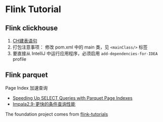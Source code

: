 # Flink Tutorial

## Flink clickhouse
1. [CH建表语句](./src/main/resources/clickhouse_ddl.sql)
2. 打包注意事项：
    修改 pom.xml 中的 main 类，见 `<mainClass/>` 标签
3. 要直接从 IntelliJ 中运行应用程序，必须启用 `add-dependencies-for-IDEA` profile

## Flink parquet

Page Index 加速查询
+ [Speeding Up SELECT Queries with Parquet Page Indexes](https://blog.cloudera.com/speeding-up-select-queries-with-parquet-page-indexes/)
+ [Impala2.9-更快的条件查询性能](https://mp.weixin.qq.com/s/OeYxv9CYrTiH8ifS-lIYLA)

The foundation project comes from [flink-tutorials](https://github.com/cloudera/flink-tutorials)
 